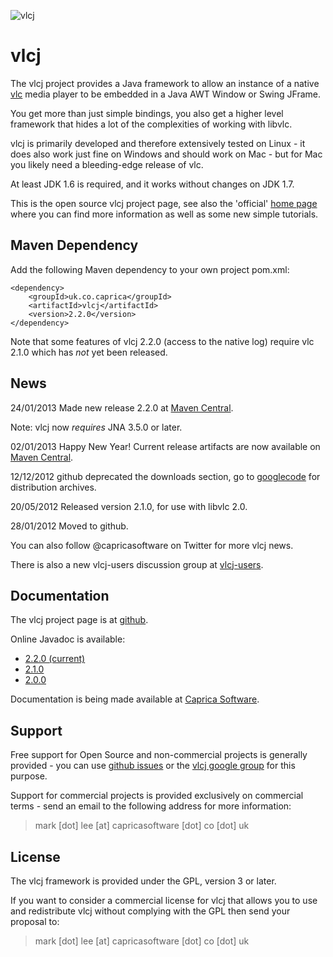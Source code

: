 ![vlcj](https://github.com/caprica/vlcj/raw/master/etc/vlcj-logo.png "vlcj")

vlcj
====

The vlcj project provides a Java framework to allow an instance of a native
[vlc](http://www.videolan.org/vlc "vlc") media player to be embedded in a Java 
AWT Window or Swing JFrame. 

You get more than just simple bindings, you also get a higher level framework
that hides a lot of the complexities of working with libvlc.

vlcj is primarily developed and therefore extensively tested on Linux - it does
also work just fine on Windows and should work on Mac - but for Mac you likely
need a bleeding-edge release of vlc.

At least JDK 1.6 is required, and it works without changes on JDK 1.7.

This is the open source vlcj project page, see also the 'official' 
[home page](http://www.capricasoftware.co.uk/vlcj "Official vlcj home page at Caprica Software")
where you can find more information as well as some new simple tutorials.

Maven Dependency
----------------

Add the following Maven dependency to your own project pom.xml:

```
<dependency>
    <groupId>uk.co.caprica</groupId>
    <artifactId>vlcj</artifactId>
    <version>2.2.0</version>
</dependency>
```

Note that some features of vlcj 2.2.0 (access to the native log) require vlc 2.1.0 which has *not* yet been released.

News
----

24/01/2013 Made new release 2.2.0 at [Maven Central](http://search.maven.org/#search|ga|1|vlcj).

Note: vlcj now *requires* JNA 3.5.0 or later.

02/01/2013 Happy New Year! Current release artifacts are now available on [Maven Central](http://search.maven.org/#search|ga|1|vlcj).

12/12/2012 github deprecated the downloads section, go to [googlecode](http://code.google.com/p/vlcj/downloads/list) for distribution archives.

20/05/2012 Released version 2.1.0, for use with libvlc 2.0.

28/01/2012 Moved to github.

You can also follow @capricasoftware on Twitter for more vlcj news.

There is also a new vlcj-users discussion group at [vlcj-users](https://groups.google.com/forum/#!forum/vlcj-users "vlcj-users google group").

Documentation
-------------

The vlcj project page is at [github](http://caprica.github.com/vlcj "vlcj at github").

Online Javadoc is available:

* [2.2.0 (current)](http://caprica.github.com/vlcj/javadoc/2.2.0/index.html "2.2.0 Javadoc")
* [2.1.0](http://caprica.github.com/vlcj/javadoc/2.1.0/index.html "2.1.0 Javadoc")
* [2.0.0](http://caprica.github.com/vlcj/javadoc/2.0.0/index.html "2.0.0 Javadoc")

Documentation is being made available at [Caprica Software](http://www.capricasoftware.co.uk/wiki "Caprica Software WIKI"). 

Support
-------

Free support for Open Source and non-commercial projects is generally provided - you
can use [github issues](https://github.com/caprica/vlcj/issues "vlcj github issues") or the 
[vlcj google group](https://groups.google.com/forum/#!forum/vlcj-users "vlcj users google group")
for this purpose.

Support for commercial projects is provided exclusively on commercial terms -
send an email to the following address for more information:

> mark [dot] lee [at] capricasoftware [dot] co [dot] uk

License
-------

The vlcj framework is provided under the GPL, version 3 or later.

If you want to consider a commercial license for vlcj that allows you to use and 
redistribute vlcj without complying with the GPL then send your proposal to:

> mark [dot] lee [at] capricasoftware [dot] co [dot] uk
